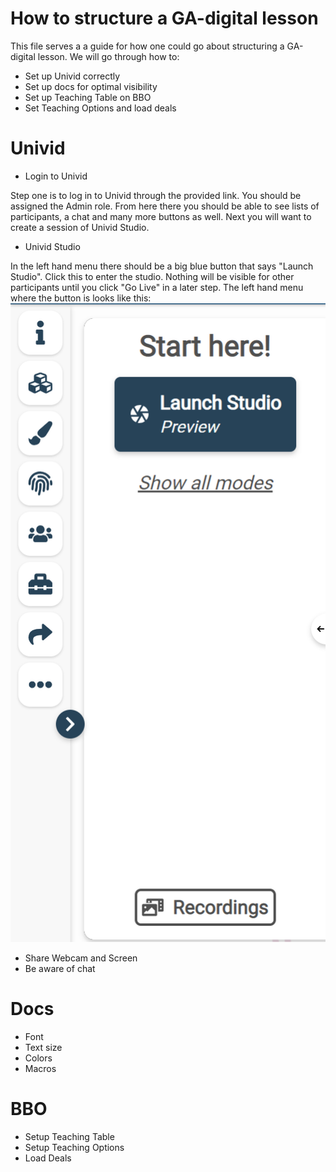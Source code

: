 # How to structure a GA-digital lesson

This file serves a a guide for how one could go about structuring a GA-digital lesson. We will
go through how to:
- Set up Univid correctly
- Set up docs for optimal visibility
- Set up Teaching Table on BBO
- Set Teaching Options and load deals

# Univid

* Login to Univid

Step one is to log in to Univid through the provided link. You should be assigned the Admin role.
From here there you should be able to see lists of participants, a chat and many more buttons as well. Next you will want to create a session of Univid Studio.

* Univid Studio

In the left hand menu there should be a big blue button that says "Launch Studio". Click this to enter the studio. Nothing will be visible for other participants until you click "Go Live" in a later step. The left hand menu where the button is looks like this:
![figure 1](https://github.com/CastorMann/Bridgeskolan/blob/main/Docs/GA/GA-Digital/Images/launch_studio.png?raw=true)

* Share Webcam and Screen
* Be aware of chat


# Docs

* Font
* Text size
* Colors
* Macros

# BBO

* Setup Teaching Table
* Setup Teaching Options
* Load Deals
